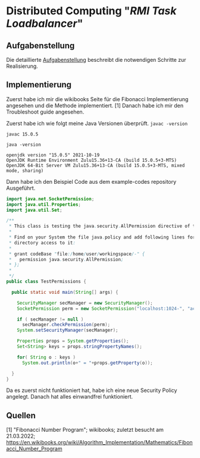 # Distributed Computing "*RMI Task Loadbalancer*" 

## Aufgabenstellung
Die detaillierte [Aufgabenstellung](TASK.md) beschreibt die notwendigen Schritte zur Realisierung.

## Implementierung
Zuerst habe ich mir die wikibooks Seite für die Fibonacci Implementierung angesehen und die Methode implementiert. [1]
Danach habe ich mir den Troubleshoot guide angesehen.

Zuerst habe ich wie folgt meine Java Versionen überprüft.
`javac -version`
```shell
javac 15.0.5
```
`java -version`
```shell
openjdk version "15.0.5" 2021-10-19
OpenJDK Runtime Environment Zulu15.36+13-CA (build 15.0.5+3-MTS)
OpenJDK 64-Bit Server VM Zulu15.36+13-CA (build 15.0.5+3-MTS, mixed mode, sharing)
```

Dann habe ich den Beispiel Code aus dem example-codes repository Ausgeführt.
```java
import java.net.SocketPermission;
import java.util.Properties;
import java.util.Set;

/**
 * This class is testing the java.security.AllPermission directive of the java.policy file
 *
 * Find on your System the file java.policy and add following lines for recursively
 * directory access to it:
 * 
 * grant codeBase "file:/home/user/workingspace/-" {
 *   permission java.security.AllPermission;
 * };
 *
 */
public class TestPermissions {

  public static void main(String[] args) {

    SecurityManager secManager = new SecurityManager();
    SocketPermission perm = new SocketPermission("localhost:1024-", "accept,connect,listen");

    if ( secManager != null )
      secManager.checkPermission(perm);
    System.setSecurityManager(secManager);

    Properties props = System.getProperties();
    Set<String> keys = props.stringPropertyNames();

    for( String o : keys )
      System.out.println(o+" = "+props.getProperty(o));

  }
}
```
Da es zuerst nicht funktioniert hat, habe ich eine neue Security Policy angelegt. Danach hat alles einwandfrei funktioniert.



## Quellen
[1] "Fibonacci Number Program"; wikibooks; zuletzt besucht am 21.03.2022; https://en.wikibooks.org/wiki/Algorithm_Implementation/Mathematics/Fibonacci_Number_Program
